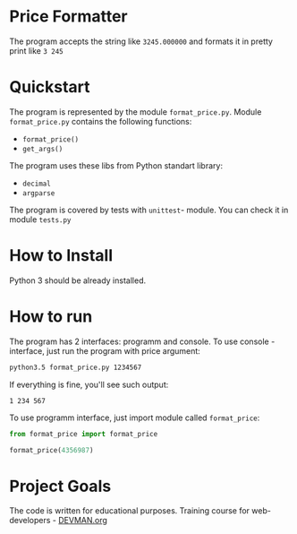 # Price Formatter
The program accepts the string like `3245.000000` and formats it in pretty print like `3 245`

# Quickstart

The program is represented by the module ```format_price.py```. Module ```format_price.py``` contains the following functions:

- ```format_price()```
- ```get_args()```

The program uses these libs from Python standart library:

- ```decimal```
- ```argparse```

The program is covered by tests with ```unittest```- module. You can check it in module ```tests.py```


# How to Install
Python 3 should be already installed.


# How to run
The program has 2 interfaces: programm and console. To use console -interface, just run the program with price argument:
```bash
python3.5 format_price.py 1234567
```
If everything is fine, you'll see such output:
```text
1 234 567
```

To use programm interface, just import module called ```format_price```:
```python
from format_price import format_price

format_price(4356987)
```


# Project Goals

The code is written for educational purposes. Training course for web-developers - [DEVMAN.org](https://devman.org)
